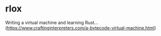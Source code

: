 # rlox
Writing a virtual machine and learning Rust... (https://www.craftinginterpreters.com/a-bytecode-virtual-machine.html)
